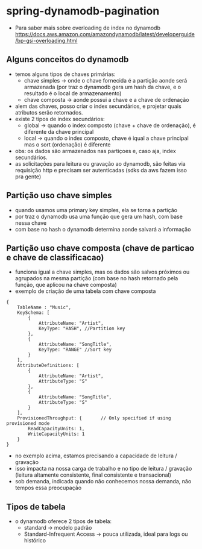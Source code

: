 # spring-dynamodb-pagination
- Para saber mais sobre overloading de index no dynamodb https://docs.aws.amazon.com/amazondynamodb/latest/developerguide/bp-gsi-overloading.html

## Alguns conceitos do dynamodb
- temos alguns tipos de chaves primárias:
  - chave simples -> onde o chave fornecida é a partição aonde será armazenada (por traz o dynamodb gera um hash da chave, e o resultado é o local de armazenamento)
  - chave composta -> aonde possui a chave e a chave de ordenação
- alem das chaves, posso criar o index secundários, e projetar quais atributos serão retornados.
- existe 2 tipos de index secundários:
  -  global -> quando o index composto (chave + chave de ordenação), é diferente da chave principal
  - local -> quando o index composto, chave é iqual a chave principal mas o sort (ordenação) é diferente
- obs: os dados são armazenados nas partiçoes e, caso aja, index secundários.
- as solicitações para leitura ou gravação ao dynamodb, são feitas via requisição http e precisam ser autenticadas (sdks da aws fazem isso pra gente)

## Partição uso chave simples
- quando usamos uma primary key simples, ela se torna a partição
- por traz o dynamodb usa uma função que gera um hash, com base nessa chave
- com base no hash o dynamodb determina aonde salvará a informação

## Partição uso chave composta (chave de particao e chave de classificacao)
- funciona igual a chave simples, mas os dados são salvos próximos ou agrupados na mesma partição (com base no hash retornado pela função, que aplicou na chave composta)
- exemplo de criação de uma tabela com chave composta
```
{
    TableName : "Music",
    KeySchema: [
        {
            AttributeName: "Artist",
            KeyType: "HASH", //Partition key
        },
        {
            AttributeName: "SongTitle",
            KeyType: "RANGE" //Sort key
        }
    ],
    AttributeDefinitions: [
        {
            AttributeName: "Artist",
            AttributeType: "S"
        },
        {
            AttributeName: "SongTitle",
            AttributeType: "S"
        }
    ],
    ProvisionedThroughput: {       // Only specified if using provisioned mode
        ReadCapacityUnits: 1,
        WriteCapacityUnits: 1
    }
}
```
- no exemplo acima, estamos precisando a capacidade de leitura / gravação
- isso impacta na nossa carga de trabalho e no tipo de leitura / gravação (leitura altamente consistente, final consistente e transacional)
- sob demanda, indicada quando não conhecemos nossa demanda, não tempos essa preocupação

## Tipos de tabela
- o dynamodb oferece 2 tipos de tabela:
  - standard -> modelo padrão
  - Standard-Infrequent Access -> pouca utilizada, ideal para logs ou histórico